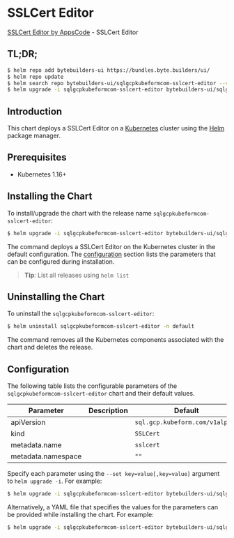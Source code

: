 # SSLCert Editor

[SSLCert Editor by AppsCode](https://byte.builders) - SSLCert Editor

## TL;DR;

```bash
$ helm repo add bytebuilders-ui https://bundles.byte.builders/ui/
$ helm repo update
$ helm search repo bytebuilders-ui/sqlgcpkubeformcom-sslcert-editor --version=v0.4.18
$ helm upgrade -i sqlgcpkubeformcom-sslcert-editor bytebuilders-ui/sqlgcpkubeformcom-sslcert-editor -n default --create-namespace --version=v0.4.18
```

## Introduction

This chart deploys a SSLCert Editor on a [Kubernetes](http://kubernetes.io) cluster using the [Helm](https://helm.sh) package manager.

## Prerequisites

- Kubernetes 1.16+

## Installing the Chart

To install/upgrade the chart with the release name `sqlgcpkubeformcom-sslcert-editor`:

```bash
$ helm upgrade -i sqlgcpkubeformcom-sslcert-editor bytebuilders-ui/sqlgcpkubeformcom-sslcert-editor -n default --create-namespace --version=v0.4.18
```

The command deploys a SSLCert Editor on the Kubernetes cluster in the default configuration. The [configuration](#configuration) section lists the parameters that can be configured during installation.

> **Tip**: List all releases using `helm list`

## Uninstalling the Chart

To uninstall the `sqlgcpkubeformcom-sslcert-editor`:

```bash
$ helm uninstall sqlgcpkubeformcom-sslcert-editor -n default
```

The command removes all the Kubernetes components associated with the chart and deletes the release.

## Configuration

The following table lists the configurable parameters of the `sqlgcpkubeformcom-sslcert-editor` chart and their default values.

|     Parameter      | Description |                  Default                   |
|--------------------|-------------|--------------------------------------------|
| apiVersion         |             | <code>sql.gcp.kubeform.com/v1alpha1</code> |
| kind               |             | <code>SSLCert</code>                       |
| metadata.name      |             | <code>sslcert</code>                       |
| metadata.namespace |             | <code>""</code>                            |


Specify each parameter using the `--set key=value[,key=value]` argument to `helm upgrade -i`. For example:

```bash
$ helm upgrade -i sqlgcpkubeformcom-sslcert-editor bytebuilders-ui/sqlgcpkubeformcom-sslcert-editor -n default --create-namespace --version=v0.4.18 --set apiVersion=sql.gcp.kubeform.com/v1alpha1
```

Alternatively, a YAML file that specifies the values for the parameters can be provided while
installing the chart. For example:

```bash
$ helm upgrade -i sqlgcpkubeformcom-sslcert-editor bytebuilders-ui/sqlgcpkubeformcom-sslcert-editor -n default --create-namespace --version=v0.4.18 --values values.yaml
```
